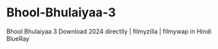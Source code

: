 # Bhool-Bhulaiyaa-3
Bhool Bhulaiyaa 3 Download 2024 directlly | filmyzilla | filmywap in Hindi BlueRay


